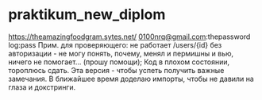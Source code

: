 # praktikum_new_diplom
https://theamazingfoodgram.sytes.net/
0100nrq@gmail.com:thepassword log:pass
Прим. для проверяющего: не работает /users/{id} без авторизации - не могу понять, почему,
менял и пермишны и вью, ничего не помогает... (прошу помощи); Код в плохом состоянии, тороплюсь сдать. Эта версия - чтобы успеть получить важные замечания.
В ближайшее время доделаю импорты, чтобы не давили на глаза и докстринги.